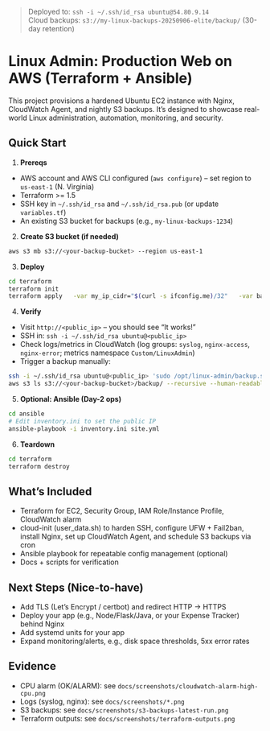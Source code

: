 > Deployed to: `ssh -i ~/.ssh/id_rsa ubuntu@54.80.9.14`  
> Cloud backups: `s3://my-linux-backups-20250906-elite/backup/` (30-day retention)

# Linux Admin: Production Web on AWS (Terraform + Ansible)

This project provisions a hardened Ubuntu EC2 instance with Nginx, CloudWatch Agent, and nightly S3 backups.
It’s designed to showcase real-world Linux administration, automation, monitoring, and security.

## Quick Start

1) **Prereqs**
- AWS account and AWS CLI configured (`aws configure`) – set region to `us-east-1` (N. Virginia)
- Terraform >= 1.5
- SSH key in `~/.ssh/id_rsa` and `~/.ssh/id_rsa.pub` (or update `variables.tf`)
- An existing S3 bucket for backups (e.g., `my-linux-backups-1234`)

2) **Create S3 bucket (if needed)**
```bash
aws s3 mb s3://<your-backup-bucket> --region us-east-1
```

3) **Deploy**
```bash
cd terraform
terraform init
terraform apply   -var my_ip_cidr="$(curl -s ifconfig.me)/32"   -var backup_bucket="<your-backup-bucket>"
```

4) **Verify**
- Visit `http://<public_ip>` – you should see “It works!”
- SSH in: `ssh -i ~/.ssh/id_rsa ubuntu@<public_ip>`
- Check logs/metrics in CloudWatch (log groups: `syslog`, `nginx-access`, `nginx-error`; metrics namespace `Custom/LinuxAdmin`)
- Trigger a backup manually:
```bash
ssh -i ~/.ssh/id_rsa ubuntu@<public_ip> 'sudo /opt/linux-admin/backup.sh && tail -n2 /var/log/backup.log'
aws s3 ls s3://<your-backup-bucket>/backup/ --recursive --human-readable --summarize
```

5) **Optional: Ansible (Day-2 ops)**
```bash
cd ansible
# Edit inventory.ini to set the public IP
ansible-playbook -i inventory.ini site.yml
```

6) **Teardown**
```bash
cd terraform
terraform destroy
```

## What’s Included
- Terraform for EC2, Security Group, IAM Role/Instance Profile, CloudWatch alarm
- cloud-init (user_data.sh) to harden SSH, configure UFW + Fail2ban, install Nginx, set up CloudWatch Agent, and schedule S3 backups via cron
- Ansible playbook for repeatable config management (optional)
- Docs + scripts for verification

## Next Steps (Nice-to-have)
- Add TLS (Let’s Encrypt / certbot) and redirect HTTP -> HTTPS
- Deploy your app (e.g., Node/Flask/Java, or your Expense Tracker) behind Nginx
- Add systemd units for your app
- Expand monitoring/alerts, e.g., disk space thresholds, 5xx error rates

## Evidence
- CPU alarm (OK/ALARM): see `docs/screenshots/cloudwatch-alarm-high-cpu.png`
- Logs (syslog, nginx): see `docs/screenshots/*.png`
- S3 backups: see `docs/screenshots/s3-backups-latest-run.png`
- Terraform outputs: see `docs/screenshots/terraform-outputs.png`

